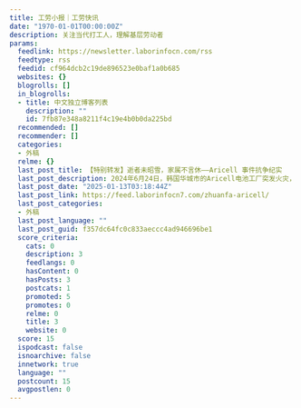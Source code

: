 ```yaml
---
title: 工劳小报｜工劳快讯
date: "1970-01-01T00:00:00Z"
description: 关注当代打工人，理解基层劳动者
params:
  feedlink: https://newsletter.laborinfocn.com/rss
  feedtype: rss
  feedid: cf964dcb2c19de896523e0baf1a0b685
  websites: {}
  blogrolls: []
  in_blogrolls:
  - title: 中文独立博客列表
    description: ""
    id: 7fb87e348a8211f4c19e4b0b0da225bd
  recommended: []
  recommender: []
  categories:
  - 外稿
  relme: {}
  last_post_title: 【特别转发】逝者未昭雪，家属不言休——Aricell 事件抗争纪实
  last_post_description: 2024年6月24日，韩国华城市的Aricell电池工厂突发火灾，火势在短短数秒内吞噬了生产车间，造成23名工人死亡，其中
  last_post_date: "2025-01-13T03:18:44Z"
  last_post_link: https://feed.laborinfocn7.com/zhuanfa-aricell/
  last_post_categories:
  - 外稿
  last_post_language: ""
  last_post_guid: f357dc64fc0c833aeccc4ad946696be1
  score_criteria:
    cats: 0
    description: 3
    feedlangs: 0
    hasContent: 0
    hasPosts: 3
    postcats: 1
    promoted: 5
    promotes: 0
    relme: 0
    title: 3
    website: 0
  score: 15
  ispodcast: false
  isnoarchive: false
  innetwork: true
  language: ""
  postcount: 15
  avgpostlen: 0
---
```

